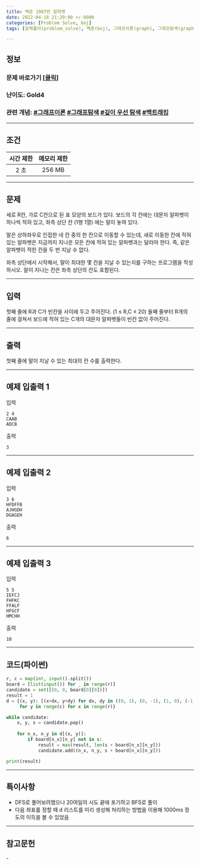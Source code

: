 ```yaml
---
title: 백준 1987번 알파벳
date: 2022-04-18 21:29:00 +/-0900
categories: [Problem Solve, boj]
tags: [문제풀이(problem_solve), 백준(boj), 그래프이론(graph), 그래프탐색(graph_search), 깊이우선탐색(depth_first_search), 백트래킹(backtracking)]

---
```

## 정보
### 문제 바로가기 [[클릭](https://www.acmicpc.net/problem/1987)]
### 난이도: Gold4
### 관련 개념:  [#그래프이론](https://www.acmicpc.net/problemset?sort=ac_desc&algo=7) [#그래프탐색](https://www.acmicpc.net/problemset?sort=ac_desc&algo=11) [#깊이 우선 탐색](https://www.acmicpc.net/problemset?sort=ac_desc&algo=127) [#백트래킹](https://www.acmicpc.net/problemset?sort=ac_desc&algo=5)

---
## 조건

시간 제한|메모리 제한
:---:|:---:
2 초|256 MB

---
## 문제
세로 R칸, 가로 C칸으로 된 표 모양의 보드가 있다. 보드의 각 칸에는 대문자 알파벳이 하나씩 적혀 있고, 좌측 상단 칸 (1행 1열) 에는 말이 놓여 있다.

말은 상하좌우로 인접한 네 칸 중의 한 칸으로 이동할 수 있는데, 새로 이동한 칸에 적혀 있는 알파벳은 지금까지 지나온 모든 칸에 적혀 있는 알파벳과는 달라야 한다. 즉, 같은 알파벳이 적힌 칸을 두 번 지날 수 없다.

좌측 상단에서 시작해서, 말이 최대한 몇 칸을 지날 수 있는지를 구하는 프로그램을 작성하시오. 말이 지나는 칸은 좌측 상단의 칸도 포함된다.

---
## 입력
첫째 줄에 R과 C가 빈칸을 사이에 두고 주어진다. (1 ≤ R,C ≤ 20) 둘째 줄부터 R개의 줄에 걸쳐서 보드에 적혀 있는 C개의 대문자 알파벳들이 빈칸 없이 주어진다.

---
## 출력
첫째 줄에 말이 지날 수 있는 최대의 칸 수를 출력한다.

---
## 예제 입출력 1
입력
```
2 4
CAAB
ADCB
```

출력
```
3
```

---
## 예제 입출력 2
입력
```
3 6
HFDFFB
AJHGDH
DGAGEH
```

출력
```
6
```

---
## 예제 입출력 3
입력
```
5 5
IEFCJ
FHFKC
FFALF
HFGCF
HMCHH
```

출력
```
10
```

---
## 코드(파이썬)
```python
r, c = map(int, input().split())
board = [list(input()) for _ in range(r)]
candidate = set([(0, 0, board[0][0])])
result = 1
d = {(x, y): [(x+dx, y+dy) for dx, dy in ((0, 1), (0, -1), (1, 0), (-1, 0)) if 0<=x+dx<=r-1 and 0<=y+dy<=c-1]\
     for y in range(c) for x in range(r)}

while candidate:
    x, y, s = candidate.pop()
    
    for n_x, n_y in d[(x, y)]:
        if board[n_x][n_y] not in s:
            result = max(result, len(s + board[n_x][n_y]))
            candidate.add((n_x, n_y, s + board[n_x][n_y]))

print(result)

```

---
## 특이사항
- DFS로 풀어보려했으나 20여일의 시도 끝에 포기하고 BFS로 풀이
- 다음 좌표를 정할 때 d 리스트를 미리 생성해 처리하는 방법을 이용해 1000ms 정도의 이득을 볼 수 있었음

---
## 참고문헌
\-
